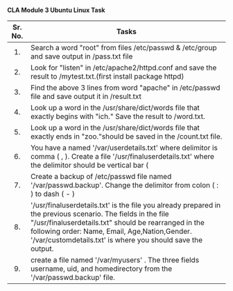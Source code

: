   
**CLA Module 3 Ubuntu Linux Task**

| Sr. No. | Tasks |
| :---: | ----- |
| 1\. | Search a word "root" from files /etc/passwd & /etc/group and save output in /pass.txt file |
| 2\. | Look for "listen" in /etc/apache2/httpd.conf and save the result to /mytest.txt.(first install package httpd) |
| 3\. | Find the above 3 lines from word "apache" in /etc/passwd file and save output it in /result.txt |
| 4\. | Look up a word in the /usr/share/dict/words file that exactly begins with "ich." Save the result to /word.txt. |
| 5\. |  Look up a word in the /usr/share/dict/words file that exactly ends in "zoo."should be saved in the /count.txt file. |
| 6\. | You have a named '/var/userdetails.txt' where delimitor is comma ( , ). Create a file '/usr/finaluserdetails.txt' where the delimitor should be vertical bar ( | ). |
| 7\. | Create a backup of /etc/passwd file named '/var/passwd.backup'. Change the delimitor from colon ( : ) to dash ( \- ) |
| 8\. | '/usr/finaluserdetails.txt' is the file you already prepared in the previous scenario. The fields in the file "/usr/finaluserdetails.txt" should be rearranged in the following order: Name, Email, Age,Nation,Gender. '/var/customdetails.txt' is where you should save the output. |
| 9\. | create a file named '/var/myusers' . The three fields username, uid, and homedirectory from the '/var/passwd.backup' file. |

